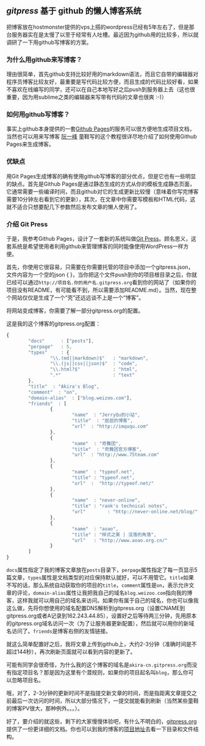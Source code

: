 ## *gitpress* 基于 github 的懒人博客系统

把博客放在hostmonster提供的vps上搭的wordpress已经有5年左右了，但是那台服务器实在是太慢了以至于经常有人吐槽。最近因为github用的比较多，所以就调研了一下用github写博客的方案。

### 为什么用github来写博客？

理由很简单，首先github支持比较好用的markdown语法，而且它自带的编辑器对程序员博客比较友好，最重要是写代码比较方便，而且生成的代码比较好看，如果不喜欢在线编写的同学，还可以在自己本地写好之后push到服务器上去（这也很重要，因为用sublime之类的编辑器来写带有代码的文章也很爽 :-)）

<!--more-->

### 如何用github写博客？

事实上github本身提供的一套[Github Pages](http://pages.github.com/)的服务可以很方便地生成项目文档，当然也可以用来写博客 [阮一峰](http://www.ruanyifeng.com/blog/2012/08/blogging_with_jekyll.html) 童鞋写的这个教程很详尽地介绍了如何使用Github Pages来生成博客。

### 优缺点

用Git Pages生成博客的确有使用github写博客的部分优点，但是它也有一些明显的缺点。首先是Github Pages是通过静态生成的方式从你的模板生成静态页面，它通常需要一些编译时间，而且github对它的生成更新比较慢（意味着你写完博客需要10分钟左右看到它的更新），其次，在文章中你需要写模板和HTML代码，这就不适合只想要配几下参数然后发布文章的懒人使用了。

### 介绍 Git Press

于是，我参考Github Pages，设计了一套新的系统叫做[Git Press](http://www.gitpress.org)。顾名思义，这套系统是希望使用者利用github来管理博客的同时能像使用WordPress一样方便。

首先，你使用它很容易，只需要在你需要托管的项目中添加一个gitpress.json，文件内容为一个空的json { }，当你把这个文件push到你的项目根目录之后，你就已经可以通过`http://项目名.你的用户名.gitpress.org`看到你的网站了（如果你的项目没有README，有可能看不到，所以需要添加README.md）。当然，现在整个网站仅仅是生成了一个“壳”还远远谈不上是一个“博客”。

将网站变成博客，你需要了解一部分gitpress.org的配置。

这是我的这个博客的gitpress.org配置：

```js
{
        "docs"      : ["posts"],        
        "perpage"   : 5,
        "types"     : {
                "\\.(md||markdown)$"   : "markdown", 
                "\\.(js||css||json)$"  : "code",
                "\\.html?$"            : "html",
                ".*"                   : "text"                
        },
        "title"  : "Akira's Blog",
        "comment"  : "on",
        "domain-alias"  : ["blog.weizoo.com"],
        "friends"  : [
                {
                        "name"  : "JerryQu的小站",
                        "title"  : "屈屈的博客",
                        "url"  : "http://imququ.com"                  
                },
                {
                        "name"  : "奇舞团",
                        "title"  : "奇舞团官方博客",
                        "url"  : "http://www.75team.com"
                },
                {
                        "name"  : "typeof.net",
                        "title" : "typeof.net",
                        "url"  :  "http://typeof.net/"
                },
                {
                        "name"  : "never-online",
                        "title" : "rank's technical notes",
                        "url"        : "http://never-online.net/blog/"
                },
                {
                        "name"  : "aoao",
                        "title" : "样式之美 | 没落的角落",
                        "url"   : "http://www.aoao.org.cn/"
                }
        ] 
}
```

`docs`属性指定了我的博客文章放在`posts`目录下，`perpage`属性指定了每一页显示5篇文章，`types`属性是文档类型的对应保持默认就好，可以不用管它。`title`如果不写的话，那么系统自动获取你的项目的`title`，`comment`属性是`on`，表示允许文章的评论，`domain-alias`属性让我把我自己的域名`blog.weizoo.com`指向我的博客，这样我就可以用自己的域名来访问。如果你有属于自己的域名，你也可以像我这么做，先将你想使用的域名配置DNS解析到gitpress.org（设置CNAME到gitpress.org或者A记录到162.243.44.85），设置好之后等待两三分钟，先用原本的gitpress.org域名访问一次（为了让服务器更新配置），然后就可以用你的新域名访问了。`friends`是博客右侧的友情链接。

就这么简单配置好之后，我将文章上传到github上，大约2-3分钟（准确时间是不超过144秒），再次刷新页面就可以看到内容的更新了。

可能有同学会很奇怪，为什么我的这个博客的域名是`akira-cn.gitpress.org`而没有指定项目名？那是因为这里有个潜规则，如果你的项目起名叫`blog`，那么你可以忽略项目名。

哦，对了，2-3分钟的更新时间不是指提交新文章的时间，而是指距离文章提交之前最后一次访问的时间，所以大部分情况下，一提交就能看到刷新（当然某些童鞋的博客PV很大，那种例外。。。）。

好了，要介绍的就这些，剩下的大家慢慢体验吧，有什么不明白的，[gitpress.org](http://gitpress.org) 提供了一份更详细的文档。你也可以到我的博客的[项目地址](https://github.com/akira-cn/blog)去看一下目录和文件结构。

